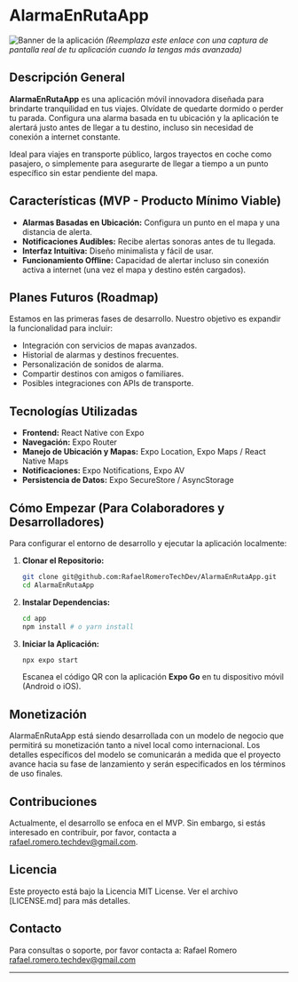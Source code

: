 # AlarmaEnRutaApp

![Banner de la aplicación](https://via.placeholder.com/800x400.png?text=AlarmaEnRutaApp+-+Tu+Compa%C3%B1ero+de+Viaje)
*(Reemplaza este enlace con una captura de pantalla real de tu aplicación cuando la tengas más avanzada)*

## Descripción General

**AlarmaEnRutaApp** es una aplicación móvil innovadora diseñada para brindarte tranquilidad en tus viajes. Olvídate de quedarte dormido o perder tu parada. Configura una alarma basada en tu ubicación y la aplicación te alertará justo antes de llegar a tu destino, incluso sin necesidad de conexión a internet constante.

Ideal para viajes en transporte público, largos trayectos en coche como pasajero, o simplemente para asegurarte de llegar a tiempo a un punto específico sin estar pendiente del mapa.

## Características (MVP - Producto Mínimo Viable)

* **Alarmas Basadas en Ubicación:** Configura un punto en el mapa y una distancia de alerta.
* **Notificaciones Audibles:** Recibe alertas sonoras antes de tu llegada.
* **Interfaz Intuitiva:** Diseño minimalista y fácil de usar.
* **Funcionamiento Offline:** Capacidad de alertar incluso sin conexión activa a internet (una vez el mapa y destino estén cargados).

## Planes Futuros (Roadmap)

Estamos en las primeras fases de desarrollo. Nuestro objetivo es expandir la funcionalidad para incluir:

* Integración con servicios de mapas avanzados.
* Historial de alarmas y destinos frecuentes.
* Personalización de sonidos de alarma.
* Compartir destinos con amigos o familiares.
* Posibles integraciones con APIs de transporte.

## Tecnologías Utilizadas

* **Frontend:** React Native con Expo
* **Navegación:** Expo Router
* **Manejo de Ubicación y Mapas:** Expo Location, Expo Maps / React Native Maps
* **Notificaciones:** Expo Notifications, Expo AV
* **Persistencia de Datos:** Expo SecureStore / AsyncStorage

## Cómo Empezar (Para Colaboradores y Desarrolladores)

Para configurar el entorno de desarrollo y ejecutar la aplicación localmente:

1.  **Clonar el Repositorio:**
    ```bash
    git clone git@github.com:RafaelRomeroTechDev/AlarmaEnRutaApp.git
    cd AlarmaEnRutaApp
    ```
2.  **Instalar Dependencias:**
    ```bash
    cd app
    npm install # o yarn install
    ```
3.  **Iniciar la Aplicación:**
    ```bash
    npx expo start
    ```
    Escanea el código QR con la aplicación **Expo Go** en tu dispositivo móvil (Android o iOS).

## Monetización

AlarmaEnRutaApp está siendo desarrollada con un modelo de negocio que permitirá su monetización tanto a nivel local como internacional. Los detalles específicos del modelo se comunicarán a medida que el proyecto avance hacia su fase de lanzamiento y serán especificados en los términos de uso finales.

## Contribuciones

Actualmente, el desarrollo se enfoca en el MVP. Sin embargo, si estás interesado en contribuir, por favor, contacta a rafael.romero.techdev@gmail.com.

## Licencia

Este proyecto está bajo la Licencia MIT License. Ver el archivo [LICENSE.md] para más detalles.

## Contacto

Para consultas o soporte, por favor contacta a:
Rafael Romero
rafael.romero.techdev@gmail.com

---
